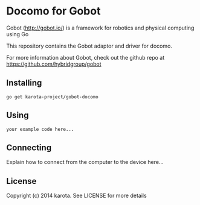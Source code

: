# Docomo for Gobot

Gobot (http://gobot.io/) is a framework for robotics and physical computing using Go

This repository contains the Gobot adaptor and driver for docomo.

For more information about Gobot, check out the github repo at
https://github.com/hybridgroup/gobot

## Installing

    go get karota-project/gobot-docomo

## Using

    your example code here...

## Connecting

Explain how to connect from the computer to the device here...

## License

Copyright (c) 2014 karota. See LICENSE for more details
